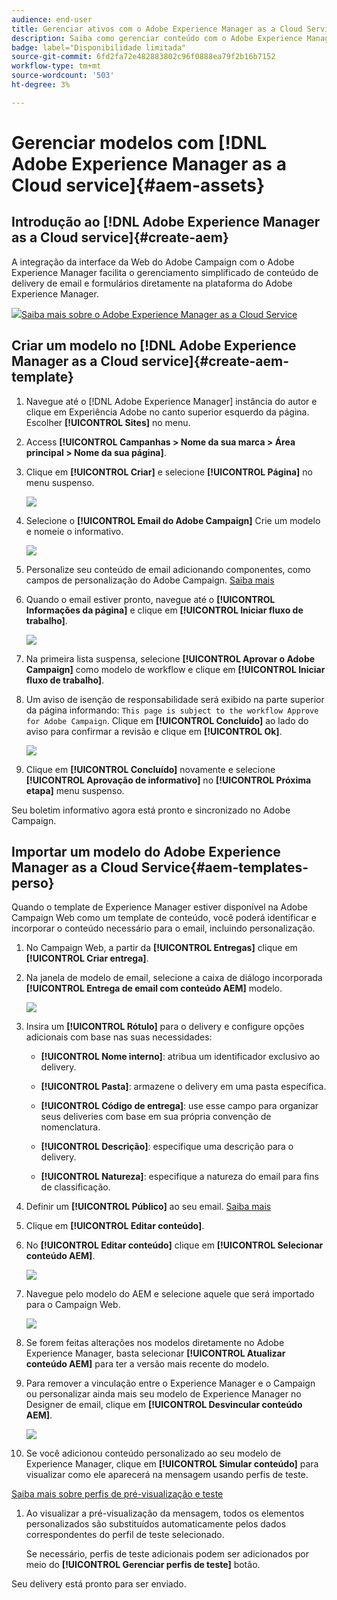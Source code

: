 ```yaml
---
audience: end-user
title: Gerenciar ativos com o Adobe Experience Manager as a Cloud Service
description: Saiba como gerenciar conteúdo com o Adobe Experience Manager as a Cloud Service
badge: label="Disponibilidade limitada"
source-git-commit: 6fd2fa72e482883802c96f0888ea79f2b16b7152
workflow-type: tm+mt
source-wordcount: '503'
ht-degree: 3%

---
```


# Gerenciar modelos com [!DNL Adobe Experience Manager as a Cloud service]{#aem-assets}

## Introdução ao [!DNL Adobe Experience Manager as a Cloud service]{#create-aem}

A integração da interface da Web do Adobe Campaign com o Adobe Experience Manager facilita o gerenciamento simplificado de conteúdo de delivery de email e formulários diretamente na plataforma do Adobe Experience Manager.

![](assets/do-not-localize/book.png)[Saiba mais sobre o Adobe Experience Manager as a Cloud Service](https://experienceleague.adobe.com/docs/experience-manager-cloud-service/content/sites/authoring/getting-started/quick-start.html?lang=en)

## Criar um modelo no [!DNL Adobe Experience Manager as a Cloud service]{#create-aem-template}

1. Navegue até o [!DNL Adobe Experience Manager] instância do autor e clique em Experiência Adobe no canto superior esquerdo da página. Escolher **[!UICONTROL Sites]** no menu.

1. Access **[!UICONTROL Campanhas > Nome da sua marca > Área principal > Nome da sua página]**.

1. Clique em **[!UICONTROL Criar]** e selecione **[!UICONTROL Página]** no menu suspenso.

   ![](assets/aem_1.png)

1. Selecione o **[!UICONTROL Email do Adobe Campaign]** Crie um modelo e nomeie o informativo.

   ![](assets/aem_2.png)

1. Personalize seu conteúdo de email adicionando componentes, como campos de personalização do Adobe Campaign. [Saiba mais](https://experienceleague.adobe.com/docs/experience-manager-65/content/sites/authoring/aem-adobe-campaign/campaign.html?lang=en#editing-email-content)

1. Quando o email estiver pronto, navegue até o **[!UICONTROL Informações da página]** e clique em **[!UICONTROL Iniciar fluxo de trabalho]**.

   ![](assets/aem_3.png)

1. Na primeira lista suspensa, selecione **[!UICONTROL Aprovar o Adobe Campaign]** como modelo de workflow e clique em **[!UICONTROL Iniciar fluxo de trabalho]**.

1. Um aviso de isenção de responsabilidade será exibido na parte superior da página informando: `This page is subject to the workflow Approve for Adobe Campaign`. Clique em **[!UICONTROL Concluído]** ao lado do aviso para confirmar a revisão e clique em **[!UICONTROL Ok]**.

   ![](assets/aem_4.png)

1. Clique em **[!UICONTROL Concluído]** novamente e selecione **[!UICONTROL Aprovação de informativo]** no **[!UICONTROL Próxima etapa]** menu suspenso.

Seu boletim informativo agora está pronto e sincronizado no Adobe Campaign.

## Importar um modelo do Adobe Experience Manager as a Cloud Service{#aem-templates-perso}

Quando o template de Experience Manager estiver disponível na Adobe Campaign Web como um template de conteúdo, você poderá identificar e incorporar o conteúdo necessário para o email, incluindo personalização.

1. No Campaign Web, a partir da **[!UICONTROL Entregas]** clique em **[!UICONTROL Criar entrega]**.

1. Na janela de modelo de email, selecione a caixa de diálogo incorporada **[!UICONTROL Entrega de email com conteúdo AEM]** modelo.

   ![](assets/aem_5.png)

1. Insira um **[!UICONTROL Rótulo]** para o delivery e configure opções adicionais com base nas suas necessidades:

   * **[!UICONTROL Nome interno]**: atribua um identificador exclusivo ao delivery.

   * **[!UICONTROL Pasta]**: armazene o delivery em uma pasta específica.

   * **[!UICONTROL Código de entrega]**: use esse campo para organizar seus deliveries com base em sua própria convenção de nomenclatura.

   * **[!UICONTROL Descrição]**: especifique uma descrição para o delivery.

   * **[!UICONTROL Natureza]**: especifique a natureza do email para fins de classificação.

1. Definir um **[!UICONTROL Público]** ao seu email. [Saiba mais](../email/create-email.md#define-audience)

1. Clique em **[!UICONTROL Editar conteúdo]**.

1. No **[!UICONTROL Editar conteúdo]** clique em **[!UICONTROL Selecionar conteúdo AEM]**.

   ![](assets/aem_6.png)

1. Navegue pelo modelo do AEM e selecione aquele que será importado para o Campaign Web.

   ![](assets/aem_8.png)

1. Se forem feitas alterações nos modelos diretamente no Adobe Experience Manager, basta selecionar **[!UICONTROL Atualizar conteúdo AEM]** para ter a versão mais recente do modelo.

1. Para remover a vinculação entre o Experience Manager e o Campaign ou personalizar ainda mais seu modelo de Experience Manager no Designer de email, clique em **[!UICONTROL Desvincular conteúdo AEM]**.

   ![](assets/aem_9.png)

1. Se você adicionou conteúdo personalizado ao seu modelo de Experience Manager, clique em **[!UICONTROL Simular conteúdo]** para visualizar como ele aparecerá na mensagem usando perfis de teste.

[Saiba mais sobre perfis de pré-visualização e teste](../preview-test/preview-content.md)

1. Ao visualizar a pré-visualização da mensagem, todos os elementos personalizados são substituídos automaticamente pelos dados correspondentes do perfil de teste selecionado.

   Se necessário, perfis de teste adicionais podem ser adicionados por meio do **[!UICONTROL Gerenciar perfis de teste]** botão.

Seu delivery está pronto para ser enviado.
